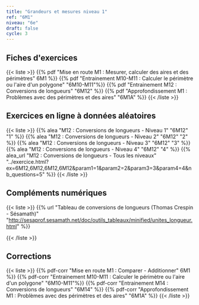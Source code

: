```yaml
---
title: "Grandeurs et mesures niveau 1"
ref: "6M1"
niveau: "6e"
draft: false
cycle: 3
---
```


<h2 class="ui horizontal divider header">Fiches d'exercices</h2>


{{< liste >}}
	{{% pdf "Mise en route M1 : Mesurer, calculer des aires et des périmètres" 6M1 %}}
	{{% pdf "Entrainement M10-M11 : Calculer le périmètre ou l'aire d'un polygone" "6M10-M11"%}}
	{{% pdf "Entrainement M12 : Conversions de longueurs" "6M12" %}}
	{{% pdf "Approfondissement M1 : Problèmes avec des périmètres et des aires" "6M1A" %}}
{{< /liste >}}

<div class="ui hidden divider"></div>
<div class="ui hidden divider"></div>



<h2 class="ui horizontal divider header">Exercices en ligne à données aléatoires</h2>

{{< liste >}}
	{{% alea "M12 : Conversions de longueurs - Niveau 1" "6M12" "1" %}}
	{{% alea "M12 : Conversions de longueurs - Niveau 2" "6M12" "2" %}}
	{{% alea "M12 : Conversions de longueurs - Niveau 3" "6M12" "3" %}}
	{{% alea "M12 : Conversions de longueurs - Niveau 4" "6M12" "4" %}}
	{{% alea_url "M12 : Conversions de longueurs - Tous les niveaux" "../exercice.html?ex=6M12,6M12,6M12,6M12&param1=1&param2=2&param3=3&param4=4&nb_questions=5" %}}
{{< /liste >}}

<div class="ui hidden divider"></div>
<div class="ui hidden divider"></div>

<h2 class="ui horizontal divider header">Compléments numériques</h2>

{{< liste >}}
	{{% url "Tableau de conversions de longueurs (Thomas Crespin - Sésamath)" "http://sesaprof.sesamath.net/doc/outils_tableaux/minified/unites_longueur.html" %}}



{{< /liste >}}

<div class="ui hidden divider"></div>
<div class="ui hidden divider"></div>
<h2 class="ui horizontal divider header">Corrections</h2>

{{< liste >}}
	{{% pdf-corr "Mise en route M1 : Comparer - Additionner" 6M1 %}}
	{{% pdf-corr "Entrainement M10-M11 : Calculer le périmètre ou l'aire d'un polygone" "6M10-M11"%}}
	{{% pdf-corr "Entrainement M14 : Conversions de longueurs" "6M14" %}}
	{{% pdf-corr "Approfondissement M1 : Problèmes avec des périmètres et des aires" "6M1A" %}}
{{< /liste >}}